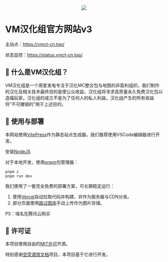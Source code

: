 <div align="center"><img src="src/public/imgs/logo/logo_256.png.png"/></div>

# VM汉化组官方网站v3

主站点：<https://vmct-cn.top/>

状态监控：<https://status.vmct-cn.top/>

## 📖 什么是VM汉化组？

VM汉化组是一个用爱发电专注于汉化MC整合包与地图的非盈利组织。我们制作的汉化及相关技术最终目的是使公众收益，汉化组将寻求高质量永久免费汉化包以造福玩家。汉化组的成立不是为了任何人的私人利益。汉化组产生的所有收益将“不可撤销的”用于上述目的。

## 📖 使用与部署

本网站使用[VitePress](https://vitepress.dev/zh/)作为静态站点生成器。我们推荐使用VSCode编辑器进行开发。

安装[NodeJS](https://nodejs.org/zh-cn/download/prebuilt-installer)

对于本地开发，使用[pnpm](https://pnpm.io/zh/)包管理器：

```
pnpm i
pnpm run dev
```

我们使用了一套完全免费的部署方案，可长期稳定运行：
1. 使用[Vercel](https://vercel.com/)自动拉取代码并构建，并作为服务器与CDN分发。
2. 部分页面使用[路过图床](https://imgse.com/)手动上传作为图片存储。

PS：域名在腾讯云购买

## 👀 许可证

本项目使用自由的[MIT许可](LICENSE)开源。

特别感谢[空荧酒馆文档](https://github.com/kongying-tavern/docs)项目，本项目基于它进行开发。
